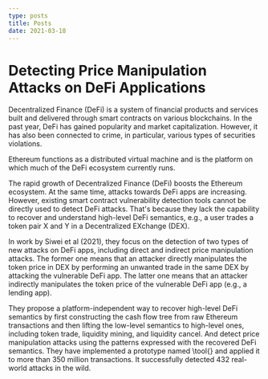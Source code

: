 ```yaml
---
type: posts
title: Posts
date: 2021-03-18
---
```


# Detecting Price Manipulation Attacks on DeFi Applications

Decentralized Finance (DeFi) is a system of financial products and services built and delivered through smart contracts on various blockchains. In the past year, DeFi has gained popularity and market capitalization. However, it has also been connected to crime, in particular, various types of securities violations. 

Ethereum functions as a distributed virtual machine and is the platform on which
much of the DeFi ecosystem currently runs.

The rapid growth of Decentralized Finance (DeFi) boosts the Ethereum ecosystem. At the same time, attacks towards DeFi apps are increasing. However, existing smart contract vulnerability detection tools cannot be directly used to detect DeFi attacks. That's because they lack the capability to recover and understand high-level DeFi semantics, e.g., a user trades a token pair X and Y in a Decentralized EXchange (DEX). 

In work by Siwei et al (2021), they focus on the detection of two types of new attacks on DeFi apps, including direct and indirect price manipulation attacks. The former one means that an attacker directly manipulates the token price in DEX by performing an unwanted trade in the same DEX by attacking the vulnerable DeFi app. The latter one means that an attacker indirectly manipulates the token price of the vulnerable DeFi app (e.g., a lending app). 

They propose a platform-independent way to recover high-level DeFi semantics by first constructing the cash flow tree from raw Ethereum transactions and then lifting the low-level semantics to high-level ones, including token trade, liquidity mining, and liquidity cancel. And detect price manipulation attacks using the patterns expressed with the recovered DeFi semantics. They have implemented a prototype named \tool{} and applied it to more than 350 million transactions. It successfully detected 432 real-world attacks in the wild. 